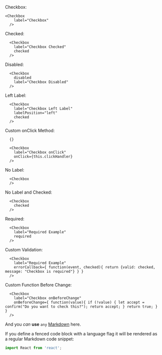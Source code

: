 Checkbox:

    <Checkbox
	    label="Checkbox"
	  />

Checked:	  
          
      <Checkbox
        label="Checkbox Checked"
        checked
      />

Disabled:

      <Checkbox
        disabled
        label="Checkbox Disabled"
      />

Left Label:

      <Checkbox
        label="Checkbox Left Label"
        labelPosition="left"
        checked
      />

Custom onClick Method:

      {}

      <Checkbox
        label="Checkbox onClick"
        onClick={this.clickHandler}
      />

No Label:

      <Checkbox
      />

No Label and Checked:

      <Checkbox
        checked
      />

Required:

	  <Checkbox
	  	label="Required Example"
	  	required
	  />

Custom Validation:

	  <Checkbox
	  	label="Required Example"
	  	errorCallback={ function(event, checked){ return {valid: checked, message: "Checkbox is required"} } }
	  />

Custom Function Before Change:

      <Checkbox 
      	label="Checkbox onBeforeChange" 
      	onBeforeChange={ function(value){ if (!value) { let accept = confirm("Do you want to check this?"); return accept; } return true; } }
      />

And you *can* **use** `any` [Markdown](http://daringfireball.net/projects/markdown/) here.

If you define a fenced code block with a language flag it will be rendered as a regular Markdown code snippet:

```javascript
import React from 'react'; 
```